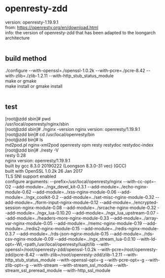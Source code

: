 # openresty-zdd
version: openresty-1.19.9.1 <br>
from: https://openresty.org/en/download.html <br>
info: the version of openresty-zdd that has been adapted to the loongarch architecture <br>
<br>
## build method
./configure --with-openssl=./openssl-1.0.2k --with-pcre=./pcre-8.42  --with-zlib=./zlib-1.2.11 --with-http_stub_status_module <br>
make or gmake <br>
make install or gmake install <br>
<br>
## test
[root@zdd sbin]# pwd <br>
/usr/local/openresty/nginx/sbin <br>
[root@zdd sbin]# ./nginx -version
nginx version: openresty/1.19.9.1 <br>
[root@zdd bin]# cd /usr/local/openresty/bin <br>
[root@zdd bin]# ls <br>
md2pod.pl  nginx-xml2pod  openresty  opm  resty  restydoc  restydoc-index  <br>
[root@zdd bin]# ./resty -V  <br>
resty 0.28   <br>
nginx version: openresty/1.19.9.1 <br>
built by gcc 8.3.0 20190222 (Loongson 8.3.0-31 vec) (GCC)  <br>
built with OpenSSL 1.0.2k  26 Jan 2017   <br>
TLS SNI support enabled  <br>
configure arguments: --prefix=/usr/local/openresty/nginx --with-cc-opt=-O2 --add-module=../ngx_devel_kit-0.3.1 --add-module=../echo-nginx-module-0.62 --add-module=../xss-nginx-module-0.06 --add-module=../ngx_coolkit-0.2 --add-module=../set-misc-nginx-module-0.32 --add-module=../form-input-nginx-module-0.12 --add-module=../encrypted-session-nginx-module-0.08 --add-module=../srcache-nginx-module-0.32 --add-module=../ngx_lua-0.10.20 --add-module=../ngx_lua_upstream-0.07 --add-module=../headers-more-nginx-module-0.33 --add-module=../array-var-nginx-module-0.05 --add-module=../memc-nginx-module-0.19 --add-module=../redis2-nginx-module-0.15 --add-module=../redis-nginx-module-0.3.7 --add-module=../rds-json-nginx-module-0.15 --add-module=../rds-csv-nginx-module-0.09 --add-module=../ngx_stream_lua-0.0.10 --with-ld-opt=-Wl,-rpath,/usr/local/openresty/luajit/lib --with-openssl=/root/openresty-zdd/openssl-1.0.2k --with-pcre=/root/openresty-zdd/pcre-8.42 --with-zlib=/root/openresty-zdd/zlib-1.2.11 --with-http_stub_status_module --with-openssl-opt=-g --with-pcre-opt=-g --with-zlib-opt=-g --with-stream --with-stream_ssl_module --with-stream_ssl_preread_module --with-http_ssl_module
